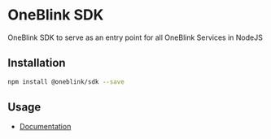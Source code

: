 # OneBlink SDK

OneBlink SDK to serve as an entry point for all OneBlink Services in NodeJS

## Installation

```sh
npm install @oneblink/sdk --save
```

## Usage

-   [Documentation](./docs/README.md)
